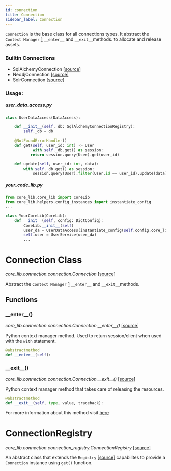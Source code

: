 ```yaml
---
id: connection
title: Connection
sidebar_label: Connection
---
```


`Connection` is the base class for all connections types. It abstract the `Context Manager`  [1](https://book.pythontips.com/en/latest/context_managers.html#implementing-a-context-manager-as-a-class) `__enter__` and `__exit__`methods. to allocate and release assets. 

### Builtin Connections

- SqlAlchemyConnection [[source]](https://github.com/shay-te/core-lib/blob/master/core_lib/connection/sql_alchemy_connection.py)
- Neo4jConnection [[source]](https://github.com/shay-te/core-lib/blob/master/core_lib/connection/neo4j_connection.py)
- SolrConnection [[source]](https://github.com/shay-te/core-lib/blob/master/core_lib/connection/solr_connection.py)



### Usage:

##### user_data_access.py

```python
class UserDataAccess(DataAccess):

    def __init__(self, db: SqlAlchemyConnectionRegistry):
        self._db = db

    @NotFoundErrorHandler()
    def get(self, user_id: int) -> User
    		with self._db.get() as session:
           return session.query(User).get(user_id)

    def update(self, user_id: int, data):
        with self._db.get() as session:
            session.query(User).filter(User.id == user_id).update(data)
```



##### your_code_lib.py

```python
from core_lib.core_lib import CoreLib
from core_lib.helpers.config_instances import instantiate_config
...

class YourCoreLib(CoreLib):
    def __init__(self, config: DictConfig):
        CoreLib.__init__(self)
        user_da = UserDataAccess(instantiate_config(self.config.core_lib.data.db, SqlAlchemyConnectionRegistry))
        self.user = UserService(user_da)
        ...
```





# Connection Class

*core_lib.connection.connection.Connection* [[source]](https://github.com/shay-te/core-lib/blob/master/core_lib/connection/connection.py#L5)

Abstract the `Context Manager`  [1](https://book.pythontips.com/en/latest/context_managers.html#implementing-a-context-manager-as-a-class) `__enter__` and `__exit__`methods.

## Functions

### \_\_enter\_\_()

*core_lib.connection.connection.Connection.\_\_enter\_\_()* [[source]](https://github.com/shay-te/core-lib/blob/master/core_lib/connection/connection.py#L7)

Python context manager method. Used to return session/client when used with the `with` statement.

```python
@abstractmethod
def __enter__(self):
```

### \_\_exit\_\_()

*core_lib.connection.connection.Connection.\_\_exit\_\_()* [[source]](https://github.com/shay-te/core-lib/blob/master/core_lib/connection/connection.py#L7)

Python context manager method that takes care of releasing the resources. 

```python
@abstractmethod
def __exit__(self, type, value, traceback):
```
For more information about this method visit [here](https://docs.python.org/3/reference/datamodel.html#object.__exit__)





# ConnectionRegistry

*core_lib.connection.connection_registry.ConnectionRegistry* [[source]](https://github.com/shay-te/core-lib/blob/master/core_lib/connection/connection_registry.py#L6)

An abstract class that extends the `Registry` [[source]](https://github.com/shay-te/core-lib/blob/master/core_lib/registry/registry.py#L6) capabilites to provide a `Connection` instance using  `get()` function.

